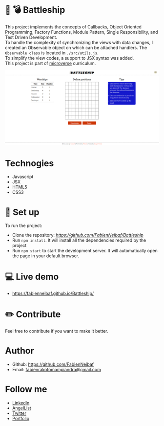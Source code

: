 # :speedboat: :bomb: Battleship

This project implements the concepts of Callbacks, Object Oriented Programming, Factory Functions, Module Pattern, Single Responsibility, and Test Driven Development.  
To handle the complexity of synchronizing the views with data changes, I created an Observable object on which can be attached handlers. The `Observable class` is located in `./src/utils.js`.  
To simplify the view codes, a support to JSX syntax was added.  
This project is part of [microverse](https://www.microverse.org/) curriculum.

![Battleship](https://github.com/FabienNeibaf/Portfolio/blob/master/src/images/Battleship.png)

# Technogies
- Javascript
- JSX
- HTML5
- CSS3

# :electric_plug: Set up

To run the project:

- Clone the repository: _https://github.com/FabienNeibaf/Battleship_
- Run `npm install`. It will install all the dependencies required by the project
- Run `npm start` to start the development server. It will automatically open the page in your default browser.

# :computer: Live demo

- https://fabienneibaf.github.io/Battleship/

# :pencil2: Contribute

Feel free to contribute if you want to make it better.

# Author
- Github: https://github.com/FabienNeibaf
- Email: fabienrakotomampiandra@gmail.com

# Follow me
- [LinkedIn](https://www.linkedin.com/in/fabien-rakotomampiandra-96567b17b/)
- [AngelList](https://angel.co/fabien-rakotomampiandra)
- [Twitter](https://twitter.com/Neibaflintone)
- [Portfolio](https://fabienneibaf.github.io/Portfolio/)
